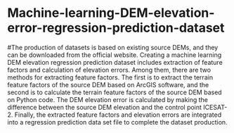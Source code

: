 # Machine-learning-DEM-elevation-error-regression-prediction-dataset
#The production of datasets is based on existing source DEMs, and they can be downloaded from the official website. Creating a machine learning DEM elevation regression prediction dataset includes extraction of feature factors and calculation of elevation errors. Among them, there are two methods for extracting feature factors. The first is to extract the terrain feature factors of the source DEM based on ArcGIS software, and the second is to calculate the terrain feature factors of the source DEM based on Python code. The DEM elevation error is calculated by making the difference between the source DEM elevation and the control point ICESAT-2. Finally, the extracted feature factors and elevation errors are integrated into a regression prediction data set file to complete the dataset production.

